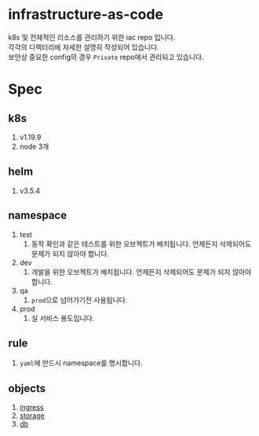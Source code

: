 # infrastructure-as-code

k8s 및 전체적인 리소스를 관리하기 위한 iac repo 입니다.  
각각의 디렉터리에 자세한 설명히 작성되어 있습니다.  
보안상 중요한 config의 경우 `Private` repo에서 관리되고 있습니다.

# Spec

## k8s

1. v1.19.9
1. node 3개

## helm

1. v3.5.4

## namespace

1. test
   1. 동작 확인과 같은 테스트를 위한 오브젝트가 배치됩니다. 언제든지 삭제되어도 문제가 되지 않아야 합니다.
1. dev
   1. 개발을 위한 오브젝트가 배치됩니다. 언제든지 삭제되어도 문제가 되지 않아야 합니다.
1. qa
   1. `prod`으로 넘어가기전 사용됩니다.
1. prod
   1. 실 서비스 용도입니다.

## rule

1. `yaml`에 만드시 namespace를 명시합니다.

## objects

1. [ingress](./https-ingress-controller)
1. [storage](./storage)
1. [db](./db)
